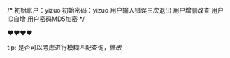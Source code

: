 /*
    初始账户：yizuo
    初始密码：yizuo
    用户输入错误三次退出
    用户增删改查
    用户ID自增
    用户密码MD5加密
*/


❤️❤️❤️❤️

tip: 是否可以考虑进行模糊匹配查询，修改